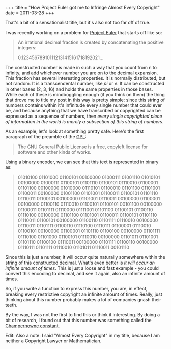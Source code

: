 +++
title = "How Project Euler got me to Infringe Almost Every Copyright"
date = 2011-03-28
+++

That's a bit of a sensationalist title, but it's also not too far off of true.

I was recently working on a problem for [Project Euler](http://www.projecteuler.net) that starts off like so:

> An irrational decimal fraction is created by concatenating the positive integers:
> 
> 0.123456789101112131415161718192021...

The constructed number is made in such a way that you count from n to infinity, and add whichever number you are on to the decimal expansion. This fraction has several interesting properties. It is normally distributed, but not random. It is a transcendental number, like _pi_ or _e_. It can be constructed in other bases (2, 3, 16) and holds the same properties in those bases. While each of these is mindboggling enough (if you think on them) the thing that drove me to title my post in this way is pretty simple: since this string of numbers contains within it's infinitude every single number that could ever be, and because anything that we have transcribed or copyrighted can be expressed as a sequence of numbers, then _every single copyrighted piece of information in the world is merely a subsection of this string of numbers_.

As an example, let's look at something pretty safe. Here's the first paragraph of the preamble of the [GPL](http://www.gnu.org/licenses/gpl.html):

> The GNU General Public License is a free, copyleft license for software and other kinds of works.

Using a binary encoder, we can see that this text is represented in binary as:

> 01010100 01101000 01100101 00100000 01000111 01001110 01010101 00100000 01000111 01100101 01101110 01100101 01110010 01100001 01101100 00100000 01010000 01110101 01100010 01101100 01101001 01100011 00100000 01001100 01101001 01100011 01100101 01101110 01110011 01100101 00100000 01101001 01110011 00100000 01100001 00100000 01100110 01110010 01100101 01100101 00101100 00100000 01100011 01101111 01110000 01111001 01101100 01100101 01100110 01110100 00100000 01101100 01101001 01100011 01100101 01101110 01110011 01100101 00100000 01100110 01101111 01110010 00100000 01110011 01101111 01100110 01110100 01110111 01100001 01110010 01100101 00100000 01100001 01101110 01100100 00100000 01101111 01110100 01101000 01100101 01110010 00100000 01101011 01101001 01101110 01100100 01110011 00100000 01101111 01100110 00100000 01110111 01101111 01110010 01101011 01110011 00101110

Since this is just a number, it will occur quite naturally somewhere within the string of this constructed decimal. What's even better is _it will occur an infinite amount of times_. This is just a loose and fast example - you could convert this encoding to decimal, and see it again, also an infinite amount of times.

So, if you write a function to express this number, you are, in effect, breaking every restrictive copyright an infinite amount of times. Really, just thinking about this number probably makes a lot of companies gnash their teeth.

By the way, I was not the first to find this or think it interesting. By doing a bit of research, I found out that this number was something called the [Champernowne constant](http://en.wikipedia.org/wiki/Champernowne_constant).

Edit: Also a note: I said "Almost Every Copyright" in my title, because I am neither a Copyright Lawyer or Mathematician.
